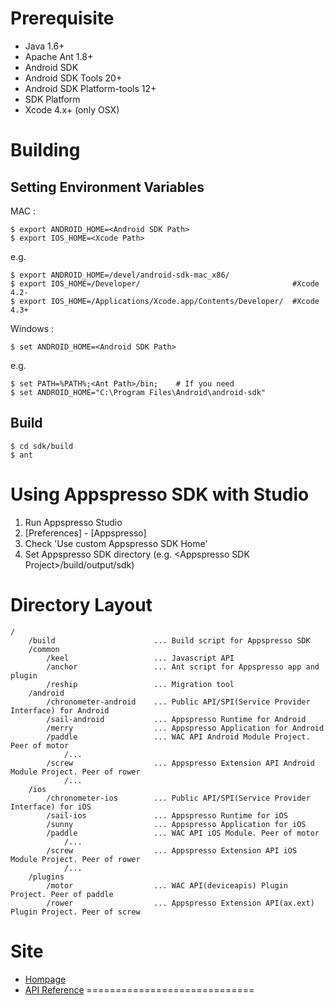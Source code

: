Prerequisite
==========================

* Java 1.6+
* Apache Ant 1.8+
* Android SDK
 * Android SDK Tools 20+
 * Android SDK Platform-tools 12+
 * SDK Platform
* Xcode 4.x+ (only OSX)

Building
=============================
Setting Environment Variables
-----------------------------
MAC :

    $ export ANDROID_HOME=<Android SDK Path>
    $ export IOS_HOME=<Xcode Path>

e.g. 

    $ export ANDROID_HOME=/devel/android-sdk-mac_x86/
    $ export IOS_HOME=/Developer/                                  #Xcode 4.2-
    $ export IOS_HOME=/Applications/Xcode.app/Contents/Developer/  #Xcode 4.3+

Windows :

    $ set ANDROID_HOME=<Android SDK Path>

e.g. 

    $ set PATH=%PATH%;<Ant Path>/bin;    # If you need
    $ set ANDROID_HOME="C:\Program Files\Android\android-sdk"

Build
-----------------------------
    $ cd sdk/build
    $ ant

Using Appspresso SDK with Studio
=============================

1. Run Appspresso Studio
1. [Preferences] - [Appspresso]
1. Check 'Use custom Appspresso SDK Home'
1. Set Appspresso SDK directory (e.g. \<Appspresso SDK Project\>/build/output/sdk)

Directory Layout
=============================
    
    /
        /build                      ... Build script for Appspresso SDK
        /common
            /keel                   ... Javascript API
            /anchor                 ... Ant script for Appspresso app and plugin
            /reship                 ... Migration tool
        /android
            /chronometer-android    ... Public API/SPI(Service Provider Interface) for Android
            /sail-android           ... Appspresso Runtime for Android
            /merry                  ... Appspresso Application for Android
            /paddle                 ... WAC API Android Module Project. Peer of motor
                /...
            /screw                  ... Appspresso Extension API Android Module Project. Peer of rower
                /...
        /ios
            /chronometer-ios        ... Public API/SPI(Service Provider Interface) for iOS
            /sail-ios               ... Appspresso Runtime for iOS
            /sunny                  ... Appspresso Application for iOS
            /paddle                 ... WAC API iOS Module. Peer of motor
                /...
            /screw                  ... Appspresso Extension API iOS Module Project. Peer of rower
                /...
        /plugins
            /motor                  ... WAC API(deviceapis) Plugin Project. Peer of paddle
            /rower                  ... Appspresso Extension API(ax.ext) Plugin Project. Peer of screw

Site
=============================

* [Hompage](http://www.appspresso.com/)
* [API Reference](http://appspresso.com/api-reference)
=============================
